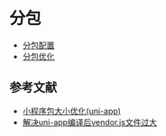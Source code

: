 # 分包

- [分包配置](https://uniapp.dcloud.io/collocation/pages?id=subpackages)
- [分包优化](https://uniapp.dcloud.io/collocation/manifest?id=%e5%85%b3%e4%ba%8e%e5%88%86%e5%8c%85%e4%bc%98%e5%8c%96%e7%9a%84%e8%af%b4%e6%98%8e)

## 参考文献

- [小程序包大小优化(uni-app)](https://juejin.cn/post/6844903970805153800)
- [解决uni-app编译后vendor.js文件过大](https://segmentfault.com/a/1190000022034729)
